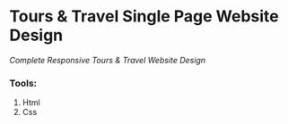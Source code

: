 # Tours & Travel Single Page Website Design

_Complete Responsive Tours & Travel Website Design_

### Tools:

1. Html
2. Css
